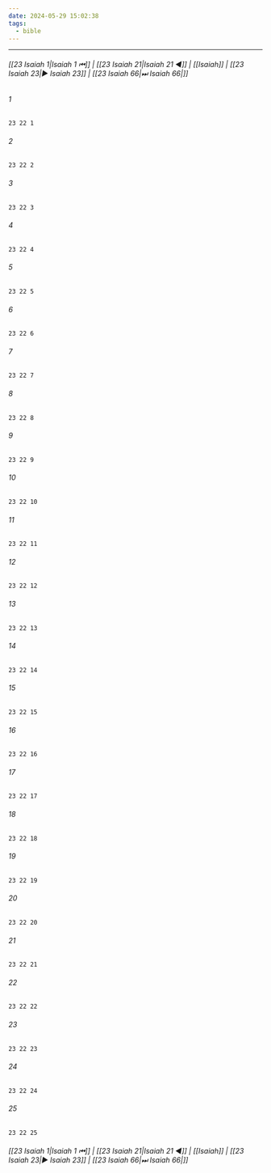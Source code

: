 ```yaml
---
date: 2024-05-29 15:02:38
tags:
  - bible
---
```

___

###### [[23 Isaiah 1|Isaiah 1 ⏮]] | [[23 Isaiah 21|Isaiah 21 ◀]] | [[Isaiah]] | [[23 Isaiah 23|▶ Isaiah 23]] | [[23 Isaiah 66|⏭ Isaiah 66|]]

###### 1
``` verse
23 22 1 
```
###### 2
``` verse
23 22 2 
```
###### 3
``` verse
23 22 3 
```
###### 4
``` verse
23 22 4 
```
###### 5
``` verse
23 22 5 
```
###### 6
``` verse
23 22 6 
```
###### 7
``` verse
23 22 7 
```
###### 8
``` verse
23 22 8 
```
###### 9
``` verse
23 22 9 
```
###### 10
``` verse
23 22 10 
```
###### 11
``` verse
23 22 11 
```
###### 12
``` verse
23 22 12 
```
###### 13
``` verse
23 22 13 
```
###### 14
``` verse
23 22 14 
```
###### 15
``` verse
23 22 15 
```
###### 16
``` verse
23 22 16 
```
###### 17
``` verse
23 22 17 
```
###### 18
``` verse
23 22 18 
```
###### 19
``` verse
23 22 19 
```
###### 20
``` verse
23 22 20 
```
###### 21
``` verse
23 22 21 
```
###### 22
``` verse
23 22 22 
```
###### 23
``` verse
23 22 23 
```
###### 24
``` verse
23 22 24 
```
###### 25
``` verse
23 22 25 
```

###### [[23 Isaiah 1|Isaiah 1 ⏮]] | [[23 Isaiah 21|Isaiah 21 ◀]] | [[Isaiah]] | [[23 Isaiah 23|▶ Isaiah 23]] | [[23 Isaiah 66|⏭ Isaiah 66|]]

